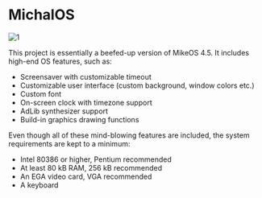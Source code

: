 # MichalOS

![1](https://user-images.githubusercontent.com/41787099/112810298-291bd880-907b-11eb-8d70-37cf3e56b18a.png)

This project is essentially a beefed-up version of MikeOS 4.5. It includes high-end OS features, such as:
- Screensaver with customizable timeout
- Customizable user interface (custom background, window colors etc.)
- Custom font
- On-screen clock with timezone support
- AdLib synthesizer support
- Build-in graphics drawing functions

Even though all of these mind-blowing features are included, the system requirements are kept to a minimum:
- Intel 80386 or higher, Pentium recommended
- At least 80 kB RAM, 256 kB recommended
- An EGA video card, VGA recommended
- A keyboard
